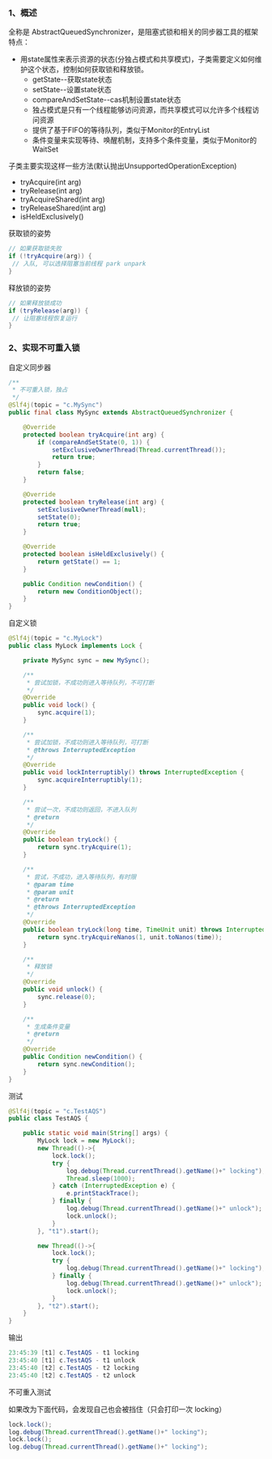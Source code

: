 ### 1、概述

全称是 AbstractQueuedSynchronizer，是阻塞式锁和相关的同步器工具的框架
特点：

 * 用state属性来表示资源的状态(分独占模式和共享模式)，子类需要定义如何维护这个状态，控制如何获取锁和释放锁。
   	* getState--获取state状态
   	* setState--设置state状态
   	* compareAndSetState--cas机制设置state状态
   	* 独占模式是只有一个线程能够访问资源，而共享模式可以允许多个线程访问资源
	* 提供了基于FIFO的等待队列，类似于Monitor的EntryList
	* 条件变量来实现等待、唤醒机制，支持多个条件变量，类似于Monitor的WaitSet

子类主要实现这样一些方法(默认抛出UnsupportedOperationException)

 * tryAcquire(int arg)
 * tryRelease(int arg)
 * tryAcquireShared(int arg)
 * tryReleaseShared(int arg)
 * isHeldExclusively()

获取锁的姿势

```java
// 如果获取锁失败
if (!tryAcquire(arg)) {
 // 入队, 可以选择阻塞当前线程 park unpark
}
```

释放锁的姿势

```java
// 如果释放锁成功
if (tryRelease(arg)) {
 // 让阻塞线程恢复运行
}
```

### 2、实现不可重入锁

自定义同步器

```java
/**
 * 不可重入锁，独占
 */
@Slf4j(topic = "c.MySync")
public final class MySync extends AbstractQueuedSynchronizer {

    @Override
    protected boolean tryAcquire(int arg) {
        if (compareAndSetState(0, 1)) {
            setExclusiveOwnerThread(Thread.currentThread());
            return true;
        }
        return false;
    }

    @Override
    protected boolean tryRelease(int arg) {
        setExclusiveOwnerThread(null);
        setState(0);
        return true;
    }

    @Override
    protected boolean isHeldExclusively() {
        return getState() == 1;
    }

    public Condition newCondition() {
        return new ConditionObject();
    }
}
```

自定义锁

```java
@Slf4j(topic = "c.MyLock")
public class MyLock implements Lock {

    private MySync sync = new MySync();

    /**
     * 尝试加锁，不成功则进入等待队列，不可打断
     */
    @Override
    public void lock() {
        sync.acquire(1);
    }

    /**
     * 尝试加锁，不成功则进入等待队列，可打断
     * @throws InterruptedException
     */
    @Override
    public void lockInterruptibly() throws InterruptedException {
        sync.acquireInterruptibly(1);
    }

    /**
     * 尝试一次，不成功则返回，不进入队列
     * @return
     */
    @Override
    public boolean tryLock() {
        return sync.tryAcquire(1);
    }

    /**
     * 尝试，不成功，进入等待队列，有时限
     * @param time
     * @param unit
     * @return
     * @throws InterruptedException
     */
    @Override
    public boolean tryLock(long time, TimeUnit unit) throws InterruptedException {
        return sync.tryAcquireNanos(1, unit.toNanos(time));
    }

    /**
     * 释放锁
     */
    @Override
    public void unlock() {
        sync.release(0);
    }

    /**
     * 生成条件变量
     * @return
     */
    @Override
    public Condition newCondition() {
        return sync.newCondition();
    }
}
```

测试

```java
@Slf4j(topic = "c.TestAQS")
public class TestAQS {

    public static void main(String[] args) {
        MyLock lock = new MyLock();
        new Thread(()->{
            lock.lock();
            try {
                log.debug(Thread.currentThread().getName()+" locking");
                Thread.sleep(1000);
            } catch (InterruptedException e) {
                e.printStackTrace();
            } finally {
                log.debug(Thread.currentThread().getName()+" unlock");
                lock.unlock();
            }
        }, "t1").start();

        new Thread(()->{
            lock.lock();
            try {
                log.debug(Thread.currentThread().getName()+" locking");
            } finally {
                log.debug(Thread.currentThread().getName()+" unlock");
                lock.unlock();
            }
        }, "t2").start();
    }
}
```

输出

```java
23:45:39 [t1] c.TestAQS - t1 locking
23:45:40 [t1] c.TestAQS - t1 unlock
23:45:40 [t2] c.TestAQS - t2 locking
23:45:40 [t2] c.TestAQS - t2 unlock
```

不可重入测试

如果改为下面代码，会发现自己也会被挡住（只会打印一次 locking）

```java
lock.lock();
log.debug(Thread.currentThread().getName()+" locking");
lock.lock();
log.debug(Thread.currentThread().getName()+" locking");
```

